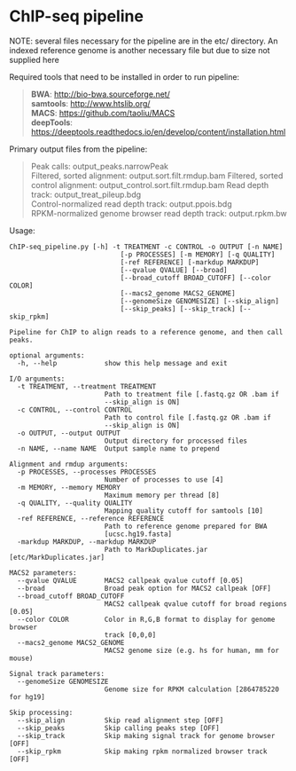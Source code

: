# ChIP-seq pipeline

NOTE: several files necessary for the pipeline are in the etc/ directory.  An indexed reference genome is another necessary file but due to size not supplied here

Required tools that need to be installed in order to run pipeline:  
> **BWA**:  http://bio-bwa.sourceforge.net/  
> **samtools**:  http://www.htslib.org/  
> **MACS**:  https://github.com/taoliu/MACS  
> **deepTools**:  https://deeptools.readthedocs.io/en/develop/content/installation.html  
  
Primary output files from the pipeline:
> Peak calls: output_peaks.narrowPeak  
> Filtered, sorted alignment: output.sort.filt.rmdup.bam 
> Filtered, sorted control alignment: output_control.sort.filt.rmdup.bam
> Read depth track: output_treat_pileup.bdg  
> Control-normalized read depth track: output.ppois.bdg  
> RPKM-normalized genome browser read depth track: output.rpkm.bw 

Usage:
```
ChIP-seq_pipeline.py [-h] -t TREATMENT -c CONTROL -o OUTPUT [-n NAME]
                            [-p PROCESSES] [-m MEMORY] [-q QUALITY]
                            [-ref REFERENCE] [-markdup MARKDUP]
                            [--qvalue QVALUE] [--broad]
                            [--broad_cutoff BROAD_CUTOFF] [--color COLOR]
                            [--macs2_genome MACS2_GENOME]
                            [--genomeSize GENOMESIZE] [--skip_align]
                            [--skip_peaks] [--skip_track] [--skip_rpkm]

Pipeline for ChIP to align reads to a reference genome, and then call peaks.

optional arguments:
  -h, --help            show this help message and exit

I/O arguments:
  -t TREATMENT, --treatment TREATMENT
                        Path to treatment file [.fastq.gz OR .bam if
                        --skip_align is ON]
  -c CONTROL, --control CONTROL
                        Path to control file [.fastq.gz OR .bam if
                        --skip_align is ON]
  -o OUTPUT, --output OUTPUT
                        Output directory for processed files
  -n NAME, --name NAME  Output sample name to prepend

Alignment and rmdup arguments:
  -p PROCESSES, --processes PROCESSES
                        Number of processes to use [4]
  -m MEMORY, --memory MEMORY
                        Maximum memory per thread [8]
  -q QUALITY, --quality QUALITY
                        Mapping quality cutoff for samtools [10]
  -ref REFERENCE, --reference REFERENCE
                        Path to reference genome prepared for BWA
                        [ucsc.hg19.fasta]
  -markdup MARKDUP, --markdup MARKDUP
                        Path to MarkDuplicates.jar [etc/MarkDuplicates.jar]

MACS2 parameters:
  --qvalue QVALUE       MACS2 callpeak qvalue cutoff [0.05]
  --broad               Broad peak option for MACS2 callpeak [OFF]
  --broad_cutoff BROAD_CUTOFF
                        MACS2 callpeak qvalue cutoff for broad regions [0.05]
  --color COLOR         Color in R,G,B format to display for genome browser
                        track [0,0,0]
  --macs2_genome MACS2_GENOME
                        MACS2 genome size (e.g. hs for human, mm for mouse)

Signal track parameters:
  --genomeSize GENOMESIZE
                        Genome size for RPKM calculation [2864785220 for hg19]

Skip processing:
  --skip_align          Skip read alignment step [OFF]
  --skip_peaks          Skip calling peaks step [OFF]
  --skip_track          Skip making signal track for genome browser [OFF]
  --skip_rpkm           Skip making rpkm normalized browser track [OFF]
  ```

